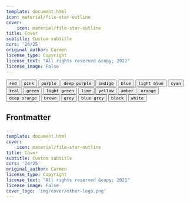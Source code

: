 ```yaml
---
template: document.html
icon: material/file-star-outline
cover:
    icon: material/file-star-outline
title: Cover
subtitle: Custom subtitle
curs: '24/25'
original_author: Carmen
license_type: Copyright
license_text: "All rights reserved &copy; 2021"
license_image: False
---
```


<style>
.md-typeset .mdx-switch button>code {
    background-color: var(--md-primary-fg-color);
    color: var(--md-primary-bg-color);
    display: block;
}
.md-typeset .mdx-switch button:focus, .md-typeset .mdx-switch button:hover {
    opacity: .75;
}
.md-typeset .mdx-switch button {
    cursor: pointer;
    transition: opacity .25s;
}
</style>
<div class="mdx-switch">
  <button data-md-color-primary="red"><code>red</code></button>
  <button data-md-color-primary="pink"><code>pink</code></button>
  <button data-md-color-primary="purple"><code>purple</code></button>
  <button data-md-color-primary="deep-purple"><code>deep purple</code></button>
  <button data-md-color-primary="indigo"><code>indigo</code></button>
  <button data-md-color-primary="blue"><code>blue</code></button>
  <button data-md-color-primary="light-blue"><code>light blue</code></button>
  <button data-md-color-primary="cyan"><code>cyan</code></button>
  <button data-md-color-primary="teal"><code>teal</code></button>
  <button data-md-color-primary="green"><code>green</code></button>
  <button data-md-color-primary="light-green"><code>light green</code></button>
  <button data-md-color-primary="lime"><code>lime</code></button>
  <button data-md-color-primary="yellow"><code>yellow</code></button>
  <button data-md-color-primary="amber"><code>amber</code></button>
  <button data-md-color-primary="orange"><code>orange</code></button>
  <button data-md-color-primary="deep-orange"><code>deep orange</code></button>
  <button data-md-color-primary="brown"><code>brown</code></button>
  <button data-md-color-primary="grey"><code>grey</code></button>
  <button data-md-color-primary="blue-grey"><code>blue grey</code></button>
  <button data-md-color-primary="black"><code>black</code></button>
  <button data-md-color-primary="white"><code>white</code></button>
</div>

<script>
  var buttons = document.querySelectorAll("button[data-md-color-primary]")
  buttons.forEach(function(button) {
    button.addEventListener("click", function() {
      var attr = this.getAttribute("data-md-color-primary")
      document.body.setAttribute("data-md-color-primary", attr)
      var name = document.querySelector("#__code_1 code span.l")
      name.textContent = attr.replace("-", " ")
    })
  })
</script>

## Frontmatter
```yml
---
template: document.html
cover:
    icon: material/file-star-outline
title: Cover
subtitle: Custom subtitle
curs: '24/25'
original_author: Carmen
license_type: Copyright
license_text: "All rights reserved &copy; 2021"
license_image: False
cover_logo: 'img/cover/other-logo.png'
---
```
